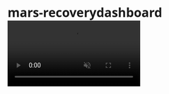 # mars-recoverydashboard
<video autoplay muted loop>
  <source src="Website_Explanation_Video_Ready.mp4" type="video/mp4">
  Your browser does not support the video tag.
</video>
<!DOCTYPE html>
<html lang="en">
<head>
    <meta charset="UTF-8">
    <meta name="viewport" content="width=device-width, initial-scale=1.0">
    <title>Mars recovery dashboard</title>
<!DOCTYPE html>
<html lang="en">
<head>
    <meta charset="UTF-8">
    <meta name="viewport" content="width=device-width, initial-scale=1.0">
    <title>Mars Recovery Station - Login</title>
    <style>
        * {
            margin: 0;
            padding: 0;
            box-sizing: border-box;
            font-family: 'Segoe UI', Tahoma, Geneva, Verdana, sans-serif;
        }

        body {
            background: linear-gradient(rgba(10, 10, 30, 0.9), rgba(10, 10, 30, 0.9)),
                        url('https://images.unsplash.com/photo-1615430535007-94da764325d0?ixlib=rb-1.2.1&auto=format&fit=crop&w=1920&q=80');
            background-size: cover;
            background-position: center;
            min-height: 100vh;
            display: flex;
            justify-content: center;
            align-items: center;
            color: white;
        }

        .login-container {
            background: rgba(0, 0, 0, 0.85);
            backdrop-filter: blur(10px);
            border-radius: 20px;
            padding: 40px;
            width: 100%;
            max-width: 400px;
            box-shadow: 0 15px 30px rgba(0, 0, 0, 0.5);
            border: 1px solid rgba(255, 255, 255, 0.1);
            text-align: center;
            position: relative;
            overflow: hidden;
        }

        .login-container::before {
            content: "";
            position: absolute;
            top: -50px;
            left: -50px;
            width: 100px;
            height: 100px;
            background: radial-gradient(circle, rgba(255, 107, 107, 0.3) 0%, transparent 70%);
            border-radius: 50%;
        }

        .login-container::after {
            content: "";
            position: absolute;
            bottom: -30px;
            right: -30px;
            width: 80px;
            height: 80px;
            background: radial-gradient(circle, rgba(78, 205, 196, 0.2) 0%, transparent 70%);
            border-radius: 50%;
        }

        .login-header h1 {
            font-size: 2.2rem;
            margin-bottom: 10px;
            color: #ff6b6b;
            text-shadow: 0 0 10px rgba(255, 107, 107, 0.3);
            display: flex;
            align-items: center;
            justify-content: center;
            gap: 10px;
        }

        .login-header p {
            color: rgba(255, 255, 255, 0.8);
            margin-bottom: 30px;
            font-size: 0.95rem;
        }

        .form-group {
            margin-bottom: 20px;
            text-align: left;
        }

        .form-group label {
            display: block;
            margin-bottom: 8px;
            color: rgba(255, 255, 255, 0.9);
            font-weight: 500;
        }

        .form-group input {
            width: 100%;
            padding: 12px 15px;
            border-radius: 8px;
            border: 1px solid rgba(255, 255, 255, 0.3);
            background: rgba(255, 255, 255, 0.1);
            color: white;
            font-size: 1rem;
            transition: all 0.3s;
        }

        .form-group input:focus {
            outline: none;
            border-color: #ff6b6b;
            background: rgba(255, 255, 255, 0.15);
            box-shadow: 0 0 0 2px rgba(255, 107, 107, 0.3);
        }

        .form-group input::placeholder {
            color: rgba(255, 255, 255, 0.6);
        }

        .btn {
            width: 100%;
            padding: 12px;
            border-radius: 8px;
            border: none;
            background: linear-gradient(135deg, #ff6b6b, #e94560);
            color: white;
            font-size: 1rem;
            font-weight: 600;
            cursor: pointer;
            transition: all 0.3s;
            margin-bottom: 15px;
            display: flex;
            align-items: center;
            justify-content: center;
            gap: 10px;
        }

        .btn:hover {
            transform: translateY(-2px);
            box-shadow: 0 5px 15px rgba(255, 107, 107, 0.3);
        }

        .btn i {
            font-size: 1.1rem;
        }

        /* Google Sign-In Button Container */
        .google-signin-container {
            margin-bottom: 20px;
            display: flex;
            justify-content: center;
        }

        /* Style for the Google Sign-In button */
        #googleSignInButton {
            width: 100%;
            height: 44px;
            border-radius: 8px;
            border: none;
            background: white;
            color: #757575;
            font-size: 1rem;
            font-weight: 600;
            cursor: pointer;
            display: flex;
            align-items: center;
            justify-content: center;
            gap: 10px;
            transition: all 0.3s;
        }

        #googleSignInButton:hover {
            background: #f5f5f5;
            box-shadow: 0 2px 5px rgba(0, 0, 0, 0.2);
        }

        .divider {
            display: flex;
            align-items: center;
            margin: 20px 0;
            color: rgba(255, 255, 255, 0.5);
            font-size: 0.9rem;
        }

        .divider::before, .divider::after {
            content: "";
            flex: 1;
            border-bottom: 1px solid rgba(255, 255, 255, 0.2);
        }

        .signup-link {
            text-align: center;
            margin-top: 20px;
            color: rgba(255, 255, 255, 0.8);
            font-size: 0.9rem;
        }

        .signup-link a {
            color: #4ecdc4;
            text-decoration: none;
            font-weight: 500;
            transition: color 0.3s;
        }

        .signup-link a:hover {
            color: #ff6b6b;
            text-decoration: underline;
        }

        .mars-icon {
            font-size: 2.5rem;
            color: #ff6b6b;
            margin-bottom: 15px;
            text-shadow: 0 0 10px rgba(255, 107, 107, 0.3);
        }

        /* Fix for Google Sign-In button positioning */
        .g_id_signin {
            width: 100% !important;
            height: 44px !important;
            margin: 0 auto !important;
        }

        /* Make sure Google's iframe has proper styling */
        iframe {
            border-radius: 8px !important;
        }
    </style>
    <link rel="stylesheet" href="https://cdnjs.cloudflare.com/ajax/libs/font-awesome/6.0.0-beta3/css/all.min.css">
    <!-- Google Sign-In API -->
    <script src="https://accounts.google.com/gsi/client" async defer></script>
</head>
<body>
    <div class="login-container">
        <div class="login-header">
            <i class="fas fa-rocket mars-icon"></i>
            <h1>
                <i class="fas fa-recycle"></i> Mars Recovery
            </h1>
            <p>Sign in to access the waste recycling dashboard</p>
        </div>

        <!-- Google Sign-In Button Container -->
        <div class="google-signin-container">
            <!-- Google Sign-In Button will be inserted here by the API -->
            <div id="g_id_onload"
                 data-client_id="YOUR_GOOGLE_CLIENT_ID.apps.googleusercontent.com"
                 data-context="signin"
                 data-ux_mode="popup"
                 data-callback="handleGoogleSignIn"
                 data-auto_prompt="false">
            </div>

            <div class="g_id_signin"
                 data-type="standard"
                 data-shape="rectangular"
                 data-theme="filled_blue"
                 data-text="signin_with"
                 data-size="large"
                 data-logo_alignment="left"
                 id="googleSignInButton">
            </div>
        </div>

        <div class="divider">or</div>

        <!-- Email/Password Form with Sign Up Link -->
        <form id="loginForm">
            <div class="form-group">
                <label for="email">Email</label>
                <input type="email" id="email" placeholder="Enter your email" required>
            </div>

            <div class="form-group">
                <label for="password">Password</label>
                <input type="password" id="password" placeholder="Enter your password" required>
            </div>

            <button type="submit" class="btn">
                <i class="fas fa-sign-in-alt"></i> Sign In
            </button>
        </form>

        <div class="signup-link">
            Don't have an account? <a href="#" onclick="showSignup()">Sign up</a>
        </div>

        <!-- Sign Up Form (hidden by default) -->
        <form id="signupForm" style="display: none;">
            <div class="form-group">
                <label for="signupName">Full Name</label>
                <input type="text" id="signupName" placeholder="Enter your full name" required>
            </div>

            <div class="form-group">
                <label for="signupEmail">Email</label>
                <input type="email" id="signupEmail" placeholder="Enter your email" required>
            </div>

            <div class="form-group">
                <label for="signupPassword">Password</label>
                <input type="password" id="signupPassword" placeholder="Create a password" required>
            </div>

            <div class="form-group">
                <label for="confirmPassword">Confirm Password</label>
                <input type="password" id="confirmPassword" placeholder="Confirm your password" required>
            </div>

            <button type="submit" class="btn">
                <i class="fas fa-user-plus"></i> Create Account
            </button>
        </form>

        <div class="login-link" style="display: none;" id="backToLogin">
            Already have an account? <a href="#" onclick="showLogin()">Log in</a>
        </div>
    </div>

    <script>
        // Show signup form
        function showSignup() {
            document.getElementById('loginForm').style.display = 'none';
            document.getElementById('signupForm').style.display = 'block';
            document.getElementById('backToLogin').style.display = 'block';
            document.querySelector('.signup-link').style.display = 'none';
            document.querySelector('.divider').style.display = 'none';
            document.querySelector('.google-signin-container').style.display = 'none';
        }

        // Show login form
        function showLogin() {
            document.getElementById('loginForm').style.display = 'block';
            document.getElementById('signupForm').style.display = 'none';
            document.getElementById('backToLogin').style.display = 'none';
            document.querySelector('.signup-link').style.display = 'block';
            document.querySelector('.divider').style.display = 'block';
            document.querySelector('.google-signin-container').style.display = 'block';
        }

        // Handle login form submission
        document.getElementById('loginForm').addEventListener('submit', function(e) {
            e.preventDefault();
            const email = document.getElementById('email').value;
            const password = document.getElementById('password').value;

            // Simple validation for demo
            if (email && password) {
                localStorage.setItem('isLoggedIn', 'true');
                window.location.href = 'dashboard.html';
            }
        });

        // Handle signup form submission
        document.getElementById('signupForm').addEventListener('submit', function(e) {
            e.preventDefault();

            const name = document.getElementById('signupName').value;
            const email = document.getElementById('signupEmail').value;
            const password = document.getElementById('signupPassword').value;
            const confirmPassword = document.getElementById('confirmPassword').value;

            // Simple validation for demo
            if (password !== confirmPassword) {
                alert('Passwords do not match!');
                return;
            }

            if (name && email && password) {
                localStorage.setItem('isLoggedIn', 'true');
                localStorage.setItem('userName', name);
                alert('Account created successfully!');
                window.location.href = 'dashboard.html';
            }
        });

        // Handle Google Sign-In
        function handleGoogleSignIn(response) {
            console.log('Google Sign-In response:', response);
            // In a real app, you would handle the response and authenticate the user
            localStorage.setItem('isLoggedIn', 'true');
            window.location.href = 'dashboard.html';
        }

        // Initialize Google Sign-In
        function initializeGoogleSignIn() {
            google.accounts.id.initialize({
                client_id: 'YOUR_GOOGLE_CLIENT_ID.apps.googleusercontent.com',
                callback: handleGoogleSignIn
            });

            // Render the Google Sign-In button
            google.accounts.id.renderButton(
                document.getElementById('googleSignInButton'),
                {
                    theme: 'filled_blue',
                    size: 'large',
                    text: 'signin_with',
                    shape: 'rectangular',
                    logo_alignment: 'left'
                }
            );
        }

        // Check if user is already logged in
        if (localStorage.getItem('isLoggedIn') === 'true') {
            window.location.href = 'dashboard.html';
        }

        // Load Google Sign-In API properly
        window.onload = function() {
            initializeGoogleSignIn();
        };
    </script>
</body>
</html>
